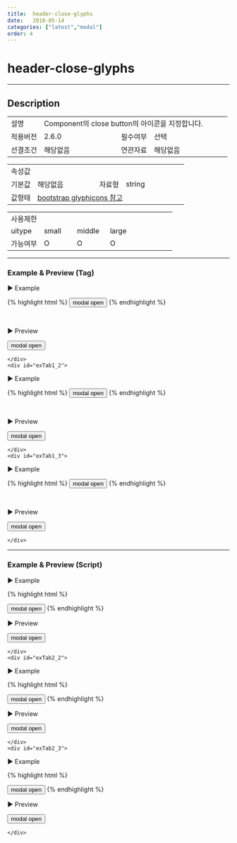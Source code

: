 ```yaml
---
title:  header-close-glyphs
date:   2018-05-14
categories: ["latest","modal"]
order: 4
---
```


header-close-glyphs
===

---

## Description

<table style="width:100%">
    <colgroup>
        <col width="15%"/>
        <col width="35%"/>
        <col width="15%"/>
        <col width="35%"/>
    </colgroup>
    <tr>
        <td class="tdTitle">설명</td>
        <td colspan="3">Component의 close button의 아이콘을 지정합니다.</td>
    </tr>
    <tr>
        <td class="tdTitle">적용버전</td>
        <td>2.6.0</td>
        <td class="tdTitle">필수여부</td>
        <td>선택</td>
    </tr>
    <tr>
        <td class="tdTitle">선결조건</td>
        <td>해당없음</td>
        <td class="tdTitle">연관자료</td>
        <td>해당없음</td>
    </tr>
</table>
<table style="width:100%">
    <colgroup>
        <col width="15%"/>
        <col width="35%"/>
        <col width="15%"/>
        <col width="35%"/>
    </colgroup>
    <tr>
        <td class="tdTitle tdBg" colspan="4">속성값</td>
    </tr>
    <tr>
        <td class="tdTitle">기본값</td>
        <td>해당없음</td>
        <td class="tdTitle">자료형</td>
        <td>string</td>
    </tr>
    <tr>
        <td class="tdTitle">값형태</td>
        <td colspan="3"><a href="https://getbootstrap.com/docs/3.3/components/#glyphicons" target="_blank">bootstrap glyphicons 참고</a></td>
    </tr>
</table>
<table style="width:100%">
    <colgroup>
        <col width="20%"/>
        <col width="20%"/>
        <col width="20%"/>
        <col width="20%"/>
        <col width="20%"/>
    </colgroup>
    <tr>
        <td class="tdTitle tdBg" colspan="5">사용제한</td>
    </tr>
    <tr>
        <td>uitype</td>
        <td class="tdCenter">small</td>
        <td class="tdCenter">middle</td>
        <td class="tdCenter">large</td>
        <td></td>
    </tr>
    <tr>
        <td>가능여부</td>
        <td class="tdBlue tdCenter">O</td>
        <td class="tdBlue tdCenter">O</td>
        <td class="tdBlue tdCenter">O</td>
        <td></td>
    </tr>
</table>

---
### Example & Preview (Tag)

<sbux-tabs id="exTab1" name="exTab1" uitype="normal" title-target-id-array="exTab1_1^exTab1_2^exTab1_3" title-text-array="small^middle^large" is-scrollable="false">
</sbux-tabs>
<div class="tab-content">
    <div id="exTab1_1">

▶ Example

{% highlight html %}
<sbux-modal id="sbIdx1_1" name="sbTagNm1_1" uitype="small" header-close-glyphs="glyphicon-remove"></sbux-modal>
<input type="button" value="modal open" onclick="SBUxMethod.openModal('sbTagNm1_1')">
{% endhighlight %}

<br>

▶ Preview 

<sbux-modal id="sbIdx1_1" name="sbTagNm1_1" uitype="small" header-close-glyphs="glyphicon-remove"></sbux-modal>
<input type="button" value="modal open" onclick="SBUxMethod.openModal('sbTagNm1_1')">

    </div>
    <div id="exTab1_2">

▶ Example

{% highlight html %}
<sbux-modal id="sbIdx1_2" name="sbTagNm1_2" uitype="middle" header-close-glyphs="glyphicon-remove"></sbux-modal>
<input type="button" value="modal open" onclick="SBUxMethod.openModal('sbTagNm1_2')">
{% endhighlight %}


<br>

▶ Preview 

<sbux-modal id="sbIdx1_2" name="sbTagNm1_2" uitype="middle" header-close-glyphs="glyphicon-remove"></sbux-modal>
<input type="button" value="modal open" onclick="SBUxMethod.openModal('sbTagNm1_2')">

    </div>
    <div id="exTab1_3">

▶ Example

{% highlight html %}
<sbux-modal id="sbIdx1_3" name="sbTagNm1_3" uitype="large" header-close-glyphs="glyphicon-remove"></sbux-modal>
<input type="button" value="modal open" onclick="SBUxMethod.openModal('sbTagNm1_3')">
{% endhighlight %}

<br>

▶ Preview 

<sbux-modal id="sbIdx1_3" name="sbTagNm1_3" uitype="large" header-close-glyphs="glyphicon-remove"></sbux-modal>
<input type="button" value="modal open" onclick="SBUxMethod.openModal('sbTagNm1_3')">

    </div>
</div>

---
### Example & Preview (Script)

<sbux-tabs id="exTab2" name="exTab2" uitype="normal" title-target-id-array="exTab2_1^exTab2_2^exTab2_3" title-text-array="small^middle^large" is-scrollable="false">
</sbux-tabs>
<div class="tab-content">
    <div id="exTab2_1">

▶ Example

{% highlight html %}
<div id="sbArea2_1"></div>
<input type="button" value="modal open" onclick="SBUxMethod.openModal('sbScriptNm2_1')">
<script>
    $(document).ready(function(){
        $('#sbArea2_1').sbModal({
            name : 'sbScriptNm2_1',
            uitype : 'small',
            headerCloseGlyphs : 'glyphicon-remove'
        });
    }); 
</script>
{% endhighlight %}

<br>

▶ Preview 

<div id="sbArea2_1"></div>
<input type="button" value="modal open" onclick="SBUxMethod.openModal('sbScriptNm2_1')">
<script>
    $(document).ready(function(){
        $('#sbArea2_1').sbModal({
            name : 'sbScriptNm2_1',
            uitype : 'small',
            headerCloseGlyphs : 'glyphicon-remove'
        });
    }); 
</script>

    </div>
    <div id="exTab2_2">

▶ Example

{% highlight html %}
<div id="sbArea2_2"></div>
<input type="button" value="modal open" onclick="SBUxMethod.openModal('sbScriptNm2_2')">
<script>
    $(document).ready(function(){
        $('#sbArea2_2').sbModal({
            name : 'sbScriptNm2_2',
            uitype : 'middle',
            headerCloseGlyphs : 'glyphicon-remove'
        });
    }); 
</script>
{% endhighlight %}

<br>

▶ Preview 

<div id="sbArea2_2"></div>
<input type="button" value="modal open" onclick="SBUxMethod.openModal('sbScriptNm2_2')">
<script>
    $(document).ready(function(){
        $('#sbArea2_2').sbModal({
            name : 'sbScriptNm2_2',
            uitype : 'middle',
            headerCloseGlyphs : 'glyphicon-remove'
        });
    }); 
</script>

    </div>
    <div id="exTab2_3">

▶ Example

{% highlight html %}
<div id="sbArea2_3"></div>
<input type="button" value="modal open" onclick="SBUxMethod.openModal('sbScriptNm2_3')">
<script>
    $(document).ready(function(){
        $('#sbArea2_3').sbModal({
            name : 'sbScriptNm2_3',
            uitype : 'large',
            headerCloseGlyphs : 'glyphicon-remove'
        });
    }); 
</script>
{% endhighlight %}

<br>

▶ Preview 

<div id="sbArea2_3"></div>
<input type="button" value="modal open" onclick="SBUxMethod.openModal('sbScriptNm2_3')">
<script>
    $(document).ready(function(){
        $('#sbArea2_3').sbModal({
            name : 'sbScriptNm2_3',
            uitype : 'large',
            headerCloseGlyphs : 'glyphicon-remove'
        });
    }); 
</script>

    </div>
</div>